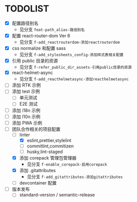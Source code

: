 # TODOLIST

- [x] 配置路径别名
  - 见分支 `feat-path_alias-路径别名`
- [x] 配置 react-router-dom Ver 6
  - 见分支 `f-add_reactrouterdom-添加reactrouterdom`
- [x] css normalize 和配置 sass
  - 见分支 `f-add_stylesheets_config-添加样式表相关配置`
- [x] 引用 public 目录的资源
  - 见分支 `f-refer_public_dir_assets-引用public目录的资源`
- [x] react-helmet-async
  - 见分支 `f-add_reacthelmetasync-添加reacthelmetasync`
- [ ] 添加 RTK 示例
- [ ] 添加 test 示例
  - [ ] 单元测试
  - [ ] E2E 测试
- [ ] 添加 i18n 示例
- [ ] 添加 l10n 示例
- [ ] 添加 PWA 示例
- [ ] 团队合作相关的项目配置
  - [ ] linter
    - [x] eslint,prettier,stylelint
    - [ ] commitlint,commitizen
    - [ ] husky,lint-staged
  - [x] 添加 corepack 管理包管理器
    - 见分支 `f-enable_corepack-启用corepack`
  - [x] 添加 .gitattributes
    - 见分支 `f-add_gitattributes-添加gitattributes`
  - [ ] devcontainer 配置
- [ ] 版本发布
  - [ ] standard-version / semantic-release
